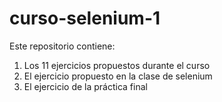 # curso-selenium-1
Este repositorio contiene:
1. Los 11 ejercicios propuestos durante el curso
2. El ejercicio propuesto en la clase de selenium
3. El ejercicio de la práctica final
